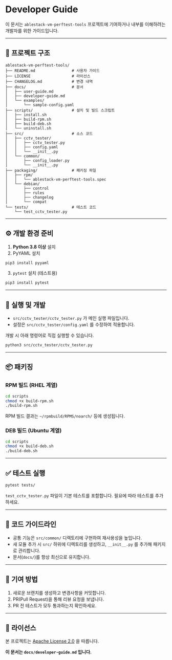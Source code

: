 # Developer Guide

이 문서는 `ablestack-vm-perftest-tools` 프로젝트에 기여하거나 내부를 이해하려는 개발자를 위한 가이드입니다.

---

## 📌 프로젝트 구조

```
ablestack-vm-perftest-tools/
├── README.md                # 사용자 가이드
├── LICENSE                  # 라이선스
├── CHANGELOG.md             # 변경 내역
├── docs/                    # 문서
│   ├── user-guide.md
│   ├── developer-guide.md
│   └── examples/
│       └── sample-config.yaml
├── scripts/                 # 설치 및 빌드 스크립트
│   ├── install.sh
│   ├── build-rpm.sh
│   ├── build-deb.sh
│   └── uninstall.sh
├── src/                     # 소스 코드
│   ├── cctv_tester/
│   │   ├── cctv_tester.py
│   │   ├── config.yaml
│   │   └── __init__.py
│   └── common/
│       ├── config_loader.py
│       └── __init__.py
├── packaging/               # 패키징 파일
│   ├── rpm/
│   │   └── ablestack-vm-perftest-tools.spec
│   └── debian/
│       ├── control
│       ├── rules
│       ├── changelog
│       └── compat
└── tests/                   # 테스트 코드
    └── test_cctv_tester.py
```

---

## ⚙️ 개발 환경 준비

1. **Python 3.8 이상** 설치
2. PyYAML 설치

```bash
pip3 install pyyaml
```

3. `pytest` 설치 (테스트용)

```bash
pip3 install pytest
```

---

## 🚀 실행 및 개발

* `src/cctv_tester/cctv_tester.py` 가 메인 실행 파일입니다.
* 설정은 `src/cctv_tester/config.yaml` 를 수정하여 적용합니다.

개발 시 아래 명령어로 직접 실행할 수 있습니다.

```bash
python3 src/cctv_tester/cctv_tester.py
```

---

## 📦 패키징

### RPM 빌드 (RHEL 계열)

```bash
cd scripts
chmod +x build-rpm.sh
./build-rpm.sh
```

RPM 빌드 결과는 `~/rpmbuild/RPMS/noarch/` 등에 생성됩니다.

### DEB 빌드 (Ubuntu 계열)

```bash
cd scripts
chmod +x build-deb.sh
./build-deb.sh
```

---

## ✅ 테스트 실행

```bash
pytest tests/
```

`test_cctv_tester.py` 파일이 기본 테스트를 포함합니다. 필요에 따라 테스트를 추가하세요.

---

## 🔧 코드 가이드라인

* 공통 기능은 `src/common/` 디렉토리에 구현하여 재사용성을 높입니다.
* 새 모듈 추가 시 `src/` 하위에 디렉토리를 생성하고, `__init__.py` 를 추가해 패키지로 관리합니다.
* 문서(`docs/`)를 항상 최신으로 유지합니다.

---

## 🤝 기여 방법

1. 새로운 브랜치를 생성하고 변경사항을 커밋합니다.
2. PR(Pull Request)을 통해 리뷰 요청을 보냅니다.
3. PR 전 테스트가 모두 통과하는지 확인하세요.

---

## 📜 라이선스

본 프로젝트는 [Apache License 2.0](../LICENSE) 을 따릅니다.

**이 문서는 `docs/developer-guide.md` 입니다.**
